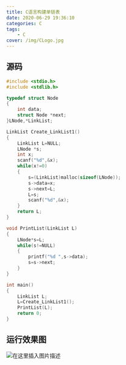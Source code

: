 ```yaml
---
title: C语言构建单链表
date: 2020-06-29 19:36:10
categories: C
tags:
    - C
cover: /img/CLogo.jpg
---
```

## 源码
```c
#include <stdio.h>
#include <stdlib.h>

typedef struct Node
{
    int data;
    struct Node *next;
}LNode,*LinkList;

LinkList Create_LinkList1()
{
    LinkList L=NULL;
    LNode *s;
    int x;
    scanf("%d",&x);
    while(x!=0)
    {
        s=(LinkList)malloc(sizeof(LNode));
        s->data=x;
        s->next=L;
        L=s;
        scanf("%d",&x);
    }
    return L;
}

void PrintList(LinkList L)
{
	LNode*s=L;
	while(s!=NULL)
	{
		printf("%d ",s->data);
		s=s->next;
	}
}

int main()
{
	LinkList L;
	L=Create_LinkList1();
	PrintList(L);
	return 0;
}
```
## 运行效果图
![在这里插入图片描述](https://img-blog.csdnimg.cn/20200629193501300.png?x-oss-process=image/watermark,type_ZmFuZ3poZW5naGVpdGk,shadow_10,text_aHR0cHM6Ly9ibG9nLmNzZG4ubmV0L3FxXzQ4OTIyNDU5,size_16,color_FFFFFF,t_70)
